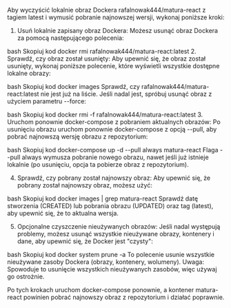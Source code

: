 Aby wyczyścić lokalnie obraz Dockera rafalnowak444/matura-react z tagiem latest i wymusić pobranie najnowszej wersji, wykonaj poniższe kroki:

1. Usuń lokalnie zapisany obraz Dockera:
   Możesz usunąć obraz Dockera za pomocą następującego polecenia:

bash
Skopiuj kod
docker rmi rafalnowak444/matura-react:latest
2. Sprawdź, czy obraz został usunięty:
   Aby upewnić się, że obraz został usunięty, wykonaj poniższe polecenie, które wyświetli wszystkie dostępne lokalne obrazy:

bash
Skopiuj kod
docker images
Sprawdź, czy rafalnowak444/matura-react:latest nie jest już na liście. Jeśli nadal jest, spróbuj usunąć obraz z użyciem parametru --force:

bash
Skopiuj kod
docker rmi -f rafalnowak444/matura-react:latest
3. Uruchom ponownie docker-compose z pobraniem aktualnych obrazów:
   Po usunięciu obrazu uruchom ponownie docker-compose z opcją --pull, aby pobrać najnowszą wersję obrazu z repozytorium:

bash
Skopiuj kod
docker-compose up -d --pull always matura-react
Flaga --pull always wymusza pobranie nowego obrazu, nawet jeśli już istnieje lokalnie (po usunięciu, opcja ta pobierze obraz z repozytorium).

4. Sprawdź, czy pobrany został najnowszy obraz:
   Aby upewnić się, że pobrany został najnowszy obraz, możesz użyć:

bash
Skopiuj kod
docker images | grep matura-react
Sprawdź datę stworzenia (CREATED) lub pobrania obrazu (UPDATED) oraz tag (latest), aby upewnić się, że to aktualna wersja.

5. Opcjonalne czyszczenie nieużywanych obrazów:
   Jeśli nadal występują problemy, możesz usunąć wszystkie nieużywane obrazy, kontenery i dane, aby upewnić się, że Docker jest "czysty":

bash
Skopiuj kod
docker system prune -a
To polecenie usunie wszystkie nieużywane zasoby Dockera (obrazy, kontenery, wolumeny). Uwaga: Spowoduje to usunięcie wszystkich nieużywanych zasobów, więc używaj go ostrożnie.

Po tych krokach uruchom docker-compose ponownie, a kontener matura-react powinien pobrać najnowszy obraz z repozytorium i działać poprawnie.